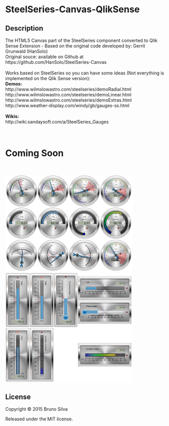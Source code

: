 # SteelSeries-Canvas-QlikSense

<h2>Description</h2>
The HTML5 Canvas part of the SteelSeries component converted to Qlik Sense Extension - Based on the original code developed by:  Gerrit Grunwald (HanSolo)<br/>
Original souce: available on Github at https://github.com/HanSolo/SteelSeries-Canvas<br/>
<br/>
Works based on SteelSeries so you can have some ideas (Not everything is implemented on the Qlik Sense version):<br/>
<b>Demos:</b><br/>
http://www.wilmslowastro.com/steelseries/demoRadial.html<br/>
http://www.wilmslowastro.com/steelseries/demoLinear.html<br/>
http://www.wilmslowastro.com/steelseries/demoExtras.html<br/>
http://www.weather-display.com/windy/gb/gauges-ss.html<br/>
<br/>
<b>Wikis:</b><br/>
http://wiki.sandaysoft.com/a/SteelSeries_Gauges<br/>
<br/>
<br/>
<h1>Coming Soon</h1>
<br/>
<br/>
<img width="400px" src="https://github.com/CodingBSilva/SteelSeries-Canvas-QlikSense/blob/master/radial_example.png?raw=true"/><br/>
<img width="400px" src="https://github.com/CodingBSilva/SteelSeries-Canvas-QlikSense/blob/master/linear_example.png?raw=true"/><br/>



<h2>License</h2>
Copyright © 2015 Bruno Silva

Released under the MIT license.
